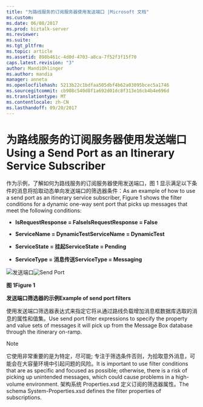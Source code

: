 ```yaml
---
title: "为路线服务的订阅服务器使用发送端口 |Microsoft 文档"
ms.custom: 
ms.date: 06/08/2017
ms.prod: biztalk-server
ms.reviewer: 
ms.suite: 
ms.tgt_pltfrm: 
ms.topic: article
ms.assetid: 898b461c-4d0d-4703-a8ca-7f52f3f15f70
caps.latest.revision: "3"
author: MandiOhlinger
ms.author: mandia
manager: anneta
ms.openlocfilehash: 5213b22c1bdfaa505dbf4b62a03095bcec5a1746
ms.sourcegitcommit: cb908c540d8f1a692d01dc8f313e16cb4b4e696d
ms.translationtype: MT
ms.contentlocale: zh-CN
ms.lasthandoff: 09/20/2017
---
```

# <a name="using-a-send-port-as-an-itinerary-service-subscriber"></a><span data-ttu-id="daf85-102">为路线服务的订阅服务器使用发送端口</span><span class="sxs-lookup"><span data-stu-id="daf85-102">Using a Send Port as an Itinerary Service Subscriber</span></span>
<span data-ttu-id="daf85-103">作为示例，了解如何为路线服务的订阅服务器使用发送端口，图 1 显示满足以下条件的消息将拾取动态单向发送端口的筛选器条件：</span><span class="sxs-lookup"><span data-stu-id="daf85-103">As an example of how to use a send port as an itinerary service subscriber, Figure 1 shows the filter conditions for a dynamic one-way sent port that picks up messages that meet the following conditions:</span></span>  
  
-   <span data-ttu-id="daf85-104">**IsRequestResponse = False**</span><span class="sxs-lookup"><span data-stu-id="daf85-104">**IsRequestResponse = False**</span></span>  
  
-   <span data-ttu-id="daf85-105">**ServiceName = DynamicTest**</span><span class="sxs-lookup"><span data-stu-id="daf85-105">**ServiceName = DynamicTest**</span></span>  
  
-   <span data-ttu-id="daf85-106">**ServiceState = 挂起**</span><span class="sxs-lookup"><span data-stu-id="daf85-106">**ServiceState = Pending**</span></span>  
  
-   <span data-ttu-id="daf85-107">**ServiceType = 消息传送**</span><span class="sxs-lookup"><span data-stu-id="daf85-107">**ServiceType = Messaging**</span></span>  
  
 <span data-ttu-id="daf85-108">![发送端口](../esb-toolkit/media/ch4-sendport.gif "第四章第 4-发送端口")</span><span class="sxs-lookup"><span data-stu-id="daf85-108">![Send Port](../esb-toolkit/media/ch4-sendport.gif "Ch4-SendPort")</span></span>  
  
 <span data-ttu-id="daf85-109">**图 1**</span><span class="sxs-lookup"><span data-stu-id="daf85-109">**Figure 1**</span></span>  
  
 <span data-ttu-id="daf85-110">**发送端口筛选器的示例**</span><span class="sxs-lookup"><span data-stu-id="daf85-110">**Example of send port filters**</span></span>  
  
 <span data-ttu-id="daf85-111">使用发送端口筛选器表达式来指定它将从通过路线负载增加消息框数据库选取的消息的属性和值集。</span><span class="sxs-lookup"><span data-stu-id="daf85-111">Use send port filter expressions to specify the property and value sets of messages it will pick up from the Message Box database through the itinerary on-ramp.</span></span>  
  
> [!NOTE]
>  <span data-ttu-id="daf85-112">它使用非常重要的是为特定，尽可能; 专注于筛选条件否则，为拾取意外消息，可能会在大容量环境中引起问题的风险。</span><span class="sxs-lookup"><span data-stu-id="daf85-112">It is important to use filter conditions that are as specific and focused as possible; otherwise, there is a risk of picking up unintended messages, which could cause problems in a high-volume environment.</span></span> <span data-ttu-id="daf85-113">架构系统 Properties.xsd 定义订阅的筛选器属性。</span><span class="sxs-lookup"><span data-stu-id="daf85-113">The schema System-Properties.xsd defines the filter properties of subscriptions.</span></span>